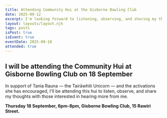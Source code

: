 ```yaml
---
title: Attending Community Hui at the Gisborne Bowling Club
date: 2025-09-12
excerpt: I'm looking forward to listening, observing, and sharing my thoughts at this Community Candidates Hui.
layout: layouts/layout.njk
tags: posts
isPost: true
isEvent: true
eventDate: 2025-09-18
attended: true
---
```


## I will be attending the Community Hui at Gisborne Bowling Club on 18 September

In support of Tania Rauna &mdash; the Tairāwhiti Unicorn &mdash; and the activations she has encouraged, I'll be attending this hui to listen, observe, and share my thoughts with those interested in hearing more from me.

**Thursday 18 September, 6pm-8pm, Gisborne Bowling Club, 15 Rawiri Street.**


